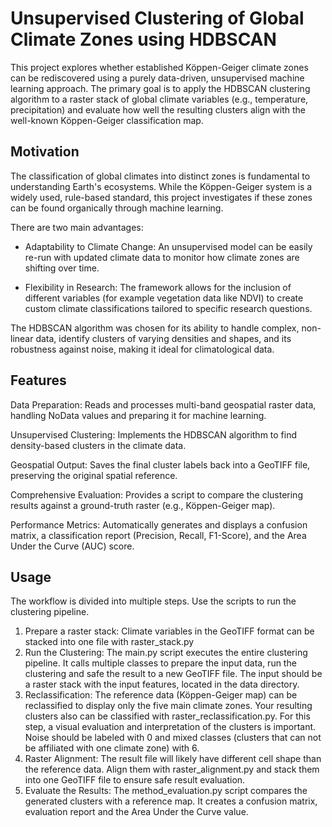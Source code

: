 # Unsupervised Clustering of Global Climate Zones using HDBSCAN
This project explores whether established Köppen-Geiger 
climate zones can be rediscovered using a purely data-driven, 
unsupervised machine learning approach. 
The primary goal is to apply the HDBSCAN clustering algorithm 
to a raster stack of global climate variables (e.g., temperature, precipitation) 
and evaluate how well the resulting clusters align with the well-known Köppen-Geiger 
classification map.

## Motivation
The classification of global climates into distinct zones is fundamental to understanding 
Earth's ecosystems. While the Köppen-Geiger system is a widely used, rule-based standard, 
this project investigates if these zones can be found organically through machine learning.

There are two main advantages:

- Adaptability to Climate Change: An unsupervised model can be easily re-run with updated 
climate data to monitor how climate zones are shifting over time.

- Flexibility in Research: The framework allows for the inclusion of different variables 
(for example vegetation data like NDVI) to create custom climate classifications tailored to 
specific research questions.

The HDBSCAN algorithm was chosen for its ability to handle complex, non-linear data, identify 
clusters of varying densities and shapes, and its robustness against noise, making it ideal for 
climatological data.

## Features
Data Preparation: Reads and processes multi-band geospatial raster data, handling NoData values 
and preparing it for machine learning.

Unsupervised Clustering: Implements the HDBSCAN algorithm to find density-based clusters in the 
climate data.

Geospatial Output: Saves the final cluster labels back into a GeoTIFF file, preserving the original 
spatial reference.

Comprehensive Evaluation: Provides a script to compare the clustering results against a ground-truth 
raster (e.g., Köppen-Geiger map).

Performance Metrics: Automatically generates and displays a confusion matrix, a classification report (Precision, Recall, F1-Score), and the Area Under the Curve (AUC) score.

## Usage
The workflow is divided into multiple steps. Use the scripts to run the clustering pipeline.
1. Prepare a raster stack: Climate variables in the GeoTIFF format can be stacked into one file with 
raster_stack.py
2. Run the Clustering: The main.py script executes the entire clustering pipeline. It calls multiple
classes to prepare the input data, run the clustering and safe the result to a new GeoTIFF file.
The input should be a raster stack with the input features, located in the data directory.
3. Reclassification: The reference data (Köppen-Geiger map) can be reclassified to display only
the five main climate zones. Your resulting clusters also can be classified with raster_reclassification.py.
For this step, a visual evaluation and interpretation of the clusters is important. Noise should be
labeled with 0 and mixed classes (clusters that can not be affiliated with one climate zone) with 6.
4. Raster Alignment: The result file will likely have different cell shape than the reference data.
Align them with raster_alignment.py and stack them into one GeoTIFF file to ensure safe result evaluation. 
5. Evaluate the Results: The method_evaluation.py script compares the generated clusters with a reference map. 
It creates a confusion matrix, evaluation report and the Area Under the Curve value.